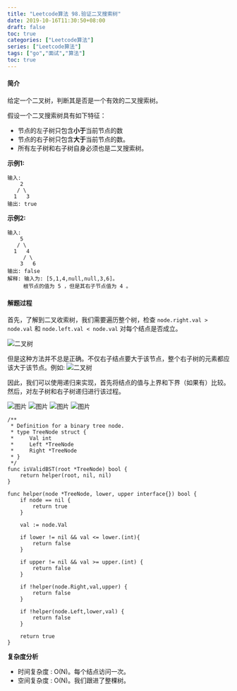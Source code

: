 ```yaml
---
title: "Leetcode算法 98.验证二叉搜索树"
date: 2019-10-16T11:30:50+08:00
draft: false
toc: true
categories: ["Leetcode算法"]
series: ["Leetcode算法"]
tags: ["go","面试","算法"]
toc: true
---
```


#### 简介

给定一个二叉树，判断其是否是一个有效的二叉搜索树。

假设一个二叉搜索树具有如下特征：

- 节点的左子树只包含**小于**当前节点的数
- 节点的右子树只包含**大于**当前节点的数。
- 所有左子树和右子树自身必须也是二叉搜索树。

**示例1:**

``` golang
输入:
    2
   / \
  1   3
输出: true
```

**示例2:**

``` golang
输入:
    5
   / \
  1   4
     / \
    3   6
输出: false
解释: 输入为: [5,1,4,null,null,3,6]。
     根节点的值为 5 ，但是其右子节点值为 4 。
```


#### 解题过程

首先，了解到二叉收索树，我们需要遍历整个树，检查 `node.right.val > node.val` 和
`node.left.val < node.val` 对每个结点是否成立。

![二叉树](/images/blog/2019-10/sf_98_1.png)

但是这种方法并不总是正确。不仅右子结点要大于该节点，整个右子树的元素都应该大于该节点。例如:
![二叉树](/images/blog/2019-10/sf_98_2.png)

因此，我们可以使用递归来实现，首先将结点的值与上界和下界（如果有）比较。然后，对左子树和右子树递归进行该过程。

![图片](/images/blog/2019-10/sf_98_3.png)
![图片](/images/blog/2019-10/sf_98_4.png)
![图片](/images/blog/2019-10/sf_98_5.png)
![图片](/images/blog/2019-10/sf_98_6.png)

``` golang 
/**
 * Definition for a binary tree node.
 * type TreeNode struct {
 *     Val int
 *     Left *TreeNode
 *     Right *TreeNode
 * }
 */
func isValidBST(root *TreeNode) bool {
	return helper(root, nil, nil)
}

func helper(node *TreeNode, lower, upper interface{}) bool {
	if node == nil {
		return true
	}
	
	val := node.Val

	if lower != nil && val <= lower.(int){
		return false
	}

	if upper != nil && val >= upper.(int) {
		return false
	}

	if !helper(node.Right,val,upper) {
		return false
	}

	if !helper(node.Left,lower,val) {
		return false
	}
	
	return true
}

```

**复杂度分析**

- 时间复杂度 : O(N)。每个结点访问一次。
- 空间复杂度 : O(N)。我们跟进了整棵树。
